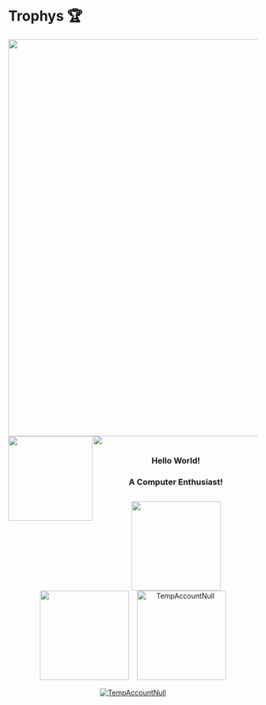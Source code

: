 # Trophys 🏆
  <img width=800 src="https://github-trophies.vercel.app/?username=TempAccountNull&theme=radical&no-frame=true"/>
  <img height="170" align="left" src="https://github-readme-stats.vercel.app/api?username=TempAccountNull&theme=radical&count_private=true&include_all_commits=true" />
  <img src="https://github-readme-stats.vercel.app/api/top-langs/?username=TempAccountNull&theme=radical&layout=compact" />
</div>


<h3 align="center">Hello World!<h3> 
<h3 align="center">A Computer Enthusiast!</h3>
  
## 
  
<div align="center">
  <p>
    <img height="180em" src="https://github-readme-stats.vercel.app/api?username=TempAccountNull&show_icons=true&theme=radical&include_all_commits=true&count_private=true" />
    <br/>
    <img height="180em" src="https://github-readme-stats.vercel.app/api/top-langs/?username=TempAccountNull&layout=compact&langs_count=8&theme=radical&hide=java,ruby" />
    &nbsp;&nbsp;
    <img height="180em" src="https://github-readme-streak-stats.herokuapp.com/?user=TempAccountNull&layout=compact&theme=radical" alt="TempAccountNull" /> 
  </p>
    
  <p> 
    <a href="https://github.com/ryo-ma/github-profile-trophy">
      <img src="https://github-profile-trophy.vercel.app/?username=TempAccountNull&theme=radical&margin-w=15&margin-h=15" alt="TempAccountNull" />
    </a>
  </p>
</div> 
